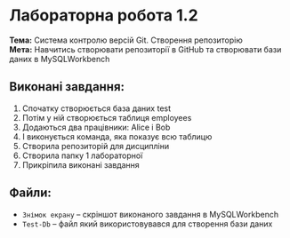 # Лабораторна робота 1.2
**Тема:** Cистема контролю версій Git. Створення репозиторію  
**Мета:** Навчитись створювати репозиторії в GitHub та створювати бази даних в MySQLWorkbench

## Виконані завдання:
1. Спочатку створюється база даних test
2. Потім у ній створюється таблиця employees
3. Додаються два працівники: Alice і Bob
4. І виконується команда, яка показує всю таблицю
5. Створила репозиторій для дисципліни
6. Створила папку 1 лабораторної
7. Прикріпила виконані завдання 

## Файли:
- `Знімок екрану` – скріншот виконаного завдання в MySQLWorkbench 
- `Test-Db` – файл який використовувався для створення бази даних
